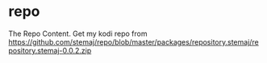 # repo
The Repo Content. 
Get my kodi repo from https://github.com/stemaj/repo/blob/master/packages/repository.stemaj/repository.stemaj-0.0.2.zip